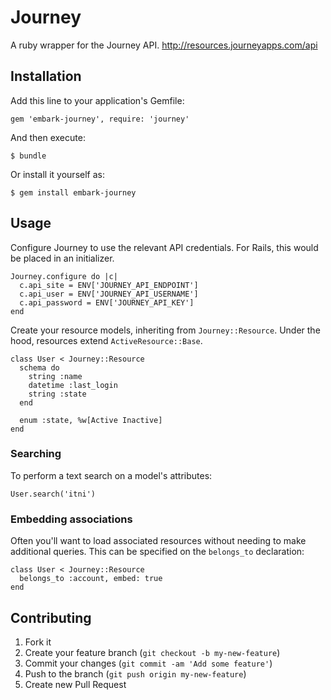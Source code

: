 # Journey

A ruby wrapper for the Journey API. http://resources.journeyapps.com/api

## Installation

Add this line to your application's Gemfile:

    gem 'embark-journey', require: 'journey'

And then execute:

    $ bundle

Or install it yourself as:

    $ gem install embark-journey

## Usage

Configure Journey to use the relevant API credentials. For Rails, this would be placed in an initializer.

    Journey.configure do |c|
      c.api_site = ENV['JOURNEY_API_ENDPOINT']
      c.api_user = ENV['JOURNEY_API_USERNAME']
      c.api_password = ENV['JOURNEY_API_KEY']
    end


Create your resource models, inheriting from `Journey::Resource`. Under the hood, resources extend `ActiveResource::Base`. 

    class User < Journey::Resource
      schema do
        string :name
        datetime :last_login
        string :state
      end

      enum :state, %w[Active Inactive]
    end


### Searching

To perform a text search on a model's attributes:

    User.search('itni')
    


### Embedding associations

Often you'll want to load associated resources without needing to make additional queries. This can be specified on the `belongs_to` declaration:

    class User < Journey::Resource
      belongs_to :account, embed: true
    end


## Contributing

1. Fork it
2. Create your feature branch (`git checkout -b my-new-feature`)
3. Commit your changes (`git commit -am 'Add some feature'`)
4. Push to the branch (`git push origin my-new-feature`)
5. Create new Pull Request
